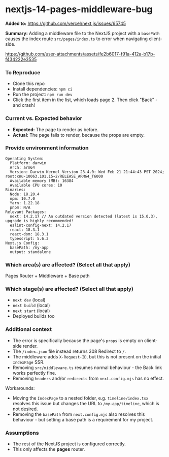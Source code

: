 # nextjs-14-pages-middleware-bug

**Added to:** <https://github.com/vercel/next.js/issues/65745>

**Summary:** Adding a middleware file to the NextJS project with a `basePath` causes the index route
`src/pages/index.ts` to error when navigating client-side.

https://github.com/user-attachments/assets/fe2b6017-f91a-412a-b17b-f434222e3535

### To Reproduce

- Clone this repo
- Install dependencies: `npm ci`
- Run the project: `npm run dev`
- Click the first item in the list, which loads page 2. Then click "Back" - and crash!

### Current vs. Expected behavior

- **Expected:** The page to render as before.
- **Actual:** The page fails to render, because the props are empty.

### Provide environment information

```
Operating System:
  Platform: darwin
  Arch: arm64
  Version: Darwin Kernel Version 23.4.0: Wed Feb 21 21:44:43 PST 2024; root:xnu-10063.101.15~2/RELEASE_ARM64_T6000
  Available memory (MB): 16384
  Available CPU cores: 10
Binaries:
  Node: 18.20.4
  npm: 10.7.0
  Yarn: 1.22.18
  pnpm: N/A
Relevant Packages:
  next: 14.2.17 // An outdated version detected (latest is 15.0.3), upgrade is highly recommended!
  eslint-config-next: 14.2.17
  react: 18.3.1
  react-dom: 18.3.1
  typescript: 5.6.3
Next.js Config:
  basePath: /my-app
  output: standalone
```

### Which area(s) are affected? (Select all that apply)

Pages Router + Middleware + Base path

### Which stage(s) are affected? (Select all that apply)

- `next dev` (local)
- `next build` (local)
- `next start` (local)
- Deployed builds too

### Additional context

- The error is specifically because the page's `props` is empty on client-side render.
- The `/index.json` file instead returns 308 Redirect to `/`.
- The middleware adds `X-Request-ID`, but this is not present on the initial `IndexPage` SSR.
- Removing `src/middleware.ts` resumes normal behaviour - the Back link works perfectly fine.
- Removing `headers` and/or `redirects` from `next.config.mjs` has no effect.

Workarounds:

- Moving the `IndexPage` to a nested folder, e.g. `timeline/index.tsx` resolves this issue but changes the URL to
  `/my-app/timeline`, which is not desired.
- Removing the `basePath` from `next.config.mjs` also resolves this behaviour - but setting a base path is a requirement
  for my project.

### Assumptions

- The rest of the NextJS project is configured correctly.
- This only affects the **pages** router.
